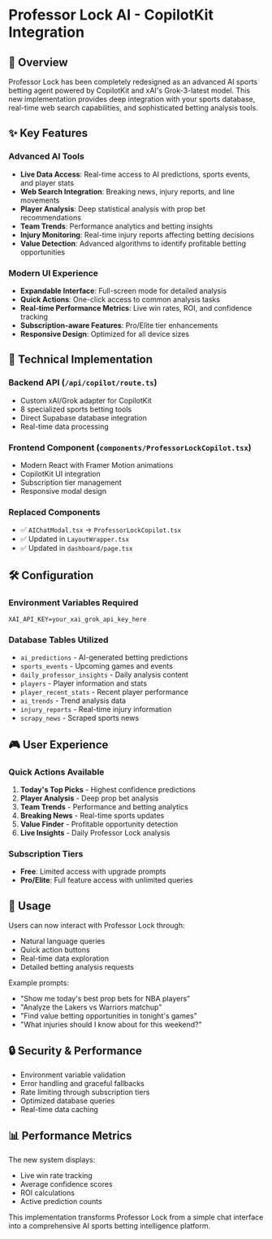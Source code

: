 # Professor Lock AI - CopilotKit Integration

## 🎯 Overview

Professor Lock has been completely redesigned as an advanced AI sports betting agent powered by CopilotKit and xAI's Grok-3-latest model. This new implementation provides deep integration with your sports database, real-time web search capabilities, and sophisticated betting analysis tools.

## ✨ Key Features

### Advanced AI Tools
- **Live Data Access**: Real-time access to AI predictions, sports events, and player stats
- **Web Search Integration**: Breaking news, injury reports, and line movements
- **Player Analysis**: Deep statistical analysis with prop bet recommendations
- **Team Trends**: Performance analytics and betting insights
- **Injury Monitoring**: Real-time injury reports affecting betting decisions
- **Value Detection**: Advanced algorithms to identify profitable betting opportunities

### Modern UI Experience
- **Expandable Interface**: Full-screen mode for detailed analysis
- **Quick Actions**: One-click access to common analysis tasks
- **Real-time Performance Metrics**: Live win rates, ROI, and confidence tracking
- **Subscription-aware Features**: Pro/Elite tier enhancements
- **Responsive Design**: Optimized for all device sizes

## 🔧 Technical Implementation

### Backend API (`/api/copilot/route.ts`)
- Custom xAI/Grok adapter for CopilotKit
- 8 specialized sports betting tools
- Direct Supabase database integration
- Real-time data processing

### Frontend Component (`components/ProfessorLockCopilot.tsx`)
- Modern React with Framer Motion animations
- CopilotKit UI integration
- Subscription tier management
- Responsive modal design

### Replaced Components
- ✅ `AIChatModal.tsx` → `ProfessorLockCopilot.tsx`
- ✅ Updated in `LayoutWrapper.tsx`
- ✅ Updated in `dashboard/page.tsx`

## 🛠️ Configuration

### Environment Variables Required
```env
XAI_API_KEY=your_xai_grok_api_key_here
```

### Database Tables Utilized
- `ai_predictions` - AI-generated betting predictions
- `sports_events` - Upcoming games and events
- `daily_professor_insights` - Daily analysis content
- `players` - Player information and stats
- `player_recent_stats` - Recent player performance
- `ai_trends` - Trend analysis data
- `injury_reports` - Real-time injury information
- `scrapy_news` - Scraped sports news

## 🎮 User Experience

### Quick Actions Available
1. **Today's Top Picks** - Highest confidence predictions
2. **Player Analysis** - Deep prop bet analysis
3. **Team Trends** - Performance and betting analytics
4. **Breaking News** - Real-time sports updates
5. **Value Finder** - Profitable opportunity detection
6. **Live Insights** - Daily Professor Lock analysis

### Subscription Tiers
- **Free**: Limited access with upgrade prompts
- **Pro/Elite**: Full feature access with unlimited queries

## 🚀 Usage

Users can now interact with Professor Lock through:
- Natural language queries
- Quick action buttons
- Real-time data exploration
- Detailed betting analysis requests

Example prompts:
- "Show me today's best prop bets for NBA players"
- "Analyze the Lakers vs Warriors matchup"
- "Find value betting opportunities in tonight's games"
- "What injuries should I know about for this weekend?"

## 🔒 Security & Performance

- Environment variable validation
- Error handling and graceful fallbacks
- Rate limiting through subscription tiers
- Optimized database queries
- Real-time data caching

## 📊 Performance Metrics

The new system displays:
- Live win rate tracking
- Average confidence scores
- ROI calculations
- Active prediction counts

This implementation transforms Professor Lock from a simple chat interface into a comprehensive AI sports betting intelligence platform.
